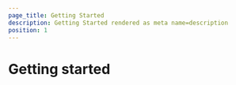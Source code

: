```yaml
---
page_title: Getting Started
description: Getting Started rendered as meta name=description
position: 1
---
```


# Getting started
